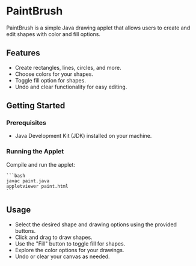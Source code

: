 # PaintBrush

PaintBrush is a simple Java drawing applet that allows users to create and edit shapes with color and fill options.

## Features

- Create rectangles, lines, circles, and more.
- Choose colors for your shapes.
- Toggle fill option for shapes.
- Undo and clear functionality for easy editing.

## Getting Started

### Prerequisites

- Java Development Kit (JDK) installed on your machine.

### Running the Applet

 Compile and run the applet:

    ```bash
    javac paint.java
    appletviewer paint.html
    ```

## Usage

- Select the desired shape and drawing options using the provided buttons.
- Click and drag to draw shapes.
- Use the "Fill" button to toggle fill for shapes.
- Explore the color options for your drawings.
- Undo or clear your canvas as needed.

